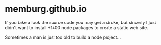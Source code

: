 # memburg.github.io

If you take a look the source code you may get a stroke, but sincerly I just didn't want to install +1400 node packages to create a static web site.

Sometimes a man is just too old to build a node project...
